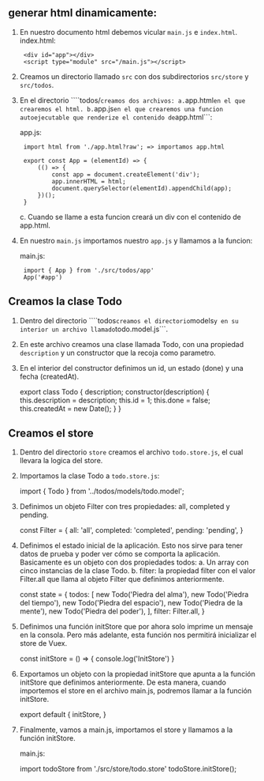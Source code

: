 ## generar html dinamicamente:

1. En nuestro documento html debemos vicular ```main.js``` e ```index.html```.
    index.html:

        <div id="app"></div>
        <script type="module" src="/main.js"></script>

2. Creamos un directorio llamado ```src``` con dos subdirectorios ```src/store``` y ```src/todos```.
3. En el directorio ````todos/``` creamos dos archivos:
    a. ```app.html``` en el que crearemos el html.
    b. ```app.js``` en el que crearemos una funcion autoejecutable que renderize el contenido de ```app.html```:

    app.js:

        import html from './app.html?raw'; => importamos app.html

        export const App = (elementId) => {
            (() => {
                const app = document.createElement('div');
                app.innerHTML = html;
                document.querySelector(elementId).appendChild(app);
            })();
        }

    c. Cuando se llame a esta funcion creará un div con el contenido de app.html.

4. En nuestro ```main.js``` importamos nuestro ```app.js``` y llamamos a la funcion:

    main.js:
    
        import { App } from './src/todos/app'
        App('#app') 

## Creamos la clase Todo
1. Dentro del directorio ````todos``` creamos el directorio ```models``` y en su interior un archivo llamado ```todo.model.js```.
2. En este archivo creamos una clase llamada Todo, con una propiedad ```description``` y un constructor que la recoja como parametro.
3. En el interior del constructor definimos un id, un estado (done) y una fecha (createdAt).

    export class Todo {
        description;
        constructor(description) {
            this.description = description;
            this.id = 1;
            this.done = false;
            this.createdAt = new Date();
        }
    }

## Creamos el store
1. Dentro del directorio ```store``` creamos el archivo ```todo.store.js```, el cual llevara la logica del store.
2. Importamos la clase Todo a ```todo.store.js```:

    import { Todo } from '../todos/models/todo.model';

3. Definimos un objeto Filter con tres propiedades: all, completed y pending.

    const Filter = {
        all: 'all',
        completed: 'completed',
        pending: 'pending',
    }

4. Definimos el estado inicial de la aplicación. Esto nos sirve para tener datos de prueba y poder ver cómo se comporta la aplicación. Basicamente es un objeto con dos propiedades todos: 
    a. Un array con cinco instancias de la clase Todo. 
    b. filter: la propiedad filter con el valor Filter.all que llama al objeto Filter que definimos anteriormente.

    const state = {
        todos: [
            new Todo('Piedra del alma'),
            new Todo('Piedra del tiempo'),
            new Todo('Piedra del espacio'),
            new Todo('Piedra de la mente'),
            new Todo('Piedra del poder'),
        ],
        filter: Filter.all,
    }

5. Definimos una función initStore que por ahora solo imprime un mensaje en la consola. Pero más adelante, esta función nos permitirá inicializar el store de Vuex.

    const initStore = () => {
        console.log('InitStore')
    }

6. Exportamos un objeto con la propiedad initStore que apunta a la función initStore que definimos anteriormente. De esta manera, cuando importemos el store en el archivo main.js, podremos llamar a la función initStore.

    export default {
        initStore,
    }

7. Finalmente, vamos a main.js, importamos el store y llamamos a la función initStore.

    main.js: 
    
    import todoStore from './src/store/todo.store'
    todoStore.initStore();